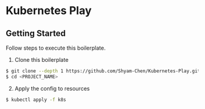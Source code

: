# Kubernetes Play

## Getting Started

Follow steps to execute this boilerplate.

1. Clone this boilerplate

```bash
$ git clone --depth 1 https://github.com/Shyam-Chen/Kubernetes-Play.git <PROJECT_NAME>
$ cd <PROJECT_NAME>
```

2. Apply the config to resources

```bash
$ kubectl apply -f k8s
```
